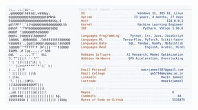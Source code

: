 <picture>
  <source srcset="https://raw.githubusercontent.com/mmazinjameel/mmazinjameel/main/dark_mode.svg?v=1743516602" media="(prefers-color-scheme: dark)">
  <img src="https://raw.githubusercontent.com/mmazinjameel/mmazinjameel/main/light_mode.svg?v=1743516602">
</picture>

